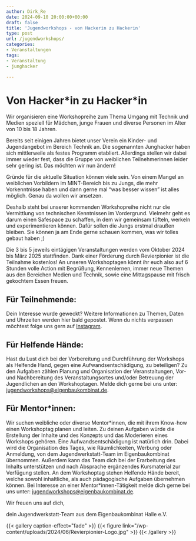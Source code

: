 ```yaml
---
author: Dirk_Re
date: 2024-09-10 20:00:00+00:00
draft: false
title: 'Jugendworkshops - von Hackerin zu Hackerin'
type: post
url: /jugendworkshops/
categories:
- Veranstaltungen
tags:
- Veranstaltung
- junghacker

---
```


# Von Hacker\*in zu Hacker\*in

Wir organisieren eine Workshopreihe zum Thema Umgang mit Technik und Medien speziell für Mädchen, junge Frauen und diverse Personen im Alter von 10 bis 18 Jahren.

Bereits seit einigen Jahren bietet unser Verein ein Kinder- und Jugendangebot im Bereich Technik an. Die sogenannten Junghacker haben sich mittlerweile als festes Programm etabliert. Allerdings stellen wir dabei immer wieder fest, dass die Gruppe von weiblichen Teilnehmerinnen leider sehr gering ist. Das möchten wir nun ändern!

Gründe für die aktuelle Situation können viele sein. Von einem Mangel an weiblichen Vorbildern im MINT-Bereich bis zu Jungs, die mehr Vorkenntnisse haben und dann gerne mal “was besser wissen” ist alles möglich. Genau da wollen wir ansetzen.

Deshalb steht bei unserer kommenden Workshopreihe nicht nur die Vermittlung von technischen Kenntnissen im Vordergrund. Vielmehr geht es darum einen Safespace zu schaffen, in dem wir gemeinsam tüfteln, werkeln und experimentieren können. Dafür sollen die Jungs erstmal draußen bleiben. Sie können ja am Ende gerne schauen kommen, was wir tolles gebaut haben ;)

Die 3 bis 5 jeweils eintägigen Veranstaltungen werden vom Oktober 2024 bis März 2025 stattfinden. Dank einer Förderung durch Revierpionier ist die Teilnahme kostenlos! An unseren Workshoptagen könnt ihr euch also auf 6 Stunden volle Action mit Begrüßung, Kennenlernen, immer neue Themen aus den Bereichen Medien und Technik, sowie eine Mittagspause mit frisch gekochtem Essen freuen.

## Für Teilnehmende:

Dein Interesse wurde geweckt? Weitere Informationen zu Themen, Daten und Uhrzeiten werden hier bald gepostet. Wenn du nichts verpassen möchtest folge uns gern auf [Instagram](https://instagram.com/ebkhalle).

## Für Helfende Hände:

Hast du Lust dich bei der Vorbereitung und Durchführung der Workshops als Helfende Hand, gegen eine Aufwandsentschädigung, zu beteiligen? Zu den Aufgaben zählen Planung und Organisation der Veranstaltungen, Vor- und Nachbereitung des Veranstaltungsortes und/oder Betreuung der Jugendlichen an den Workshoptagen. Melde dich gerne bei uns unter: jugendworkshops@eigenbaukombinat.de.

## Für Mentor\*innen:

Wir suchen weibliche oder diverse Mentor\*innen, die mit ihrem Know-how einen Workshoptag planen und leiten. Zu deinen Aufgaben würde die Erstellung der Inhalte und des Konzepts und das Moderieren eines Workshops gehören. Eine Aufwandsentschädigung ist natürlich drin. Dabei wird die Organisation des Tages, wie Räumlichkeiten, Werbung oder Anmeldung, von dem Jugendwerkstatt-Team im Eigenbaukombinat übernommen. Außerdem kann das Team dich bei der Erarbeitung des Inhalts unterstützen und nach Absprache ergänzendes Kursmaterial zur Verfügung stellen. An dem Workshoptag stehen Helfende Hände bereit, welche sowohl inhaltliche, als auch pädagogische Aufgaben übernehmen können. Bei Interesse an einer Mentor\*innen-Tätigkeit melde dich gerne bei uns unter: jugendworkshops@eigenbaukombinat.de.

Wir freuen uns auf dich,

dein Jugendwerkstatt-Team aus dem Eigenbaukombinat Halle e.V.

{{< gallery caption-effect="fade" >}}
{{< figure link="/wp-content/uploads/2024/06/Revierpionier-Logo.jpg" >}}
{{< /gallery >}}
